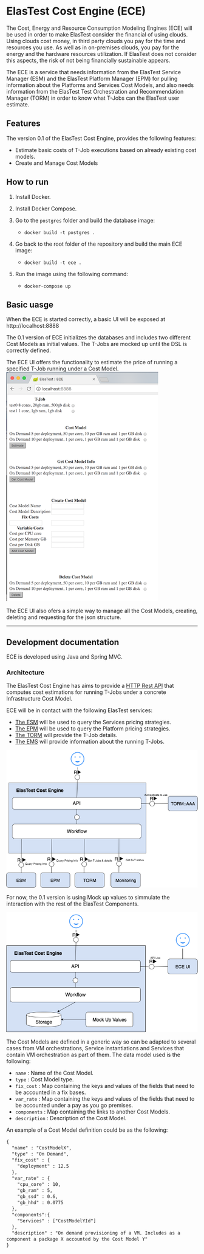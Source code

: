 # ElasTest Cost Engine (ECE)

The Cost, Energy and Resource Consumption Modeling Engines (ECE) will be used in order to make ElasTest consider the financial of using clouds. Using clouds cost money, in third party clouds you pay for the time and resources you use. As well as in on-premises clouds, you pay for the energy and the hardware resources utilization. If ElasTest does not consider this aspects, the risk of not being financially sustainable appears.

The ECE is a service that needs information from the ElasTest Service Manager (ESM) and the ElasTest Platform Manager (EPM) for pulling information about the Platforms and Services Cost Models, and also needs information from the ElasTest Test Orchestration and Recommendation Manager (TORM) in order to know what T-Jobs can the ElasTest user estimate.

## Features

The version 0.1 of the ElasTest Cost Engine, provides the following features:

- Estimate basic costs of T-Job executions based on already existing cost models.
- Create and Manage Cost Models

## How to run

1. Install Docker.

2. Install Docker Compose. 

3. Go to the `postgres` folder and build the database image:
   - `docker build -t postgres .`
4. Go back to the root folder of the repository and build the main ECE image:
   - `docker build -t ece .`
5. Run the image using the following command:
   - `docker-compose up`

## Basic uasge

When the ECE is started correctly, a basic UI will be exposed at http://localhost:8888

The 0.1 version of ECE initializes the databases and includes two different Cost Models as initial values. The T-Jobs are 
mocked up until the DSL is correctly defined. 

The ECE UI offers the functionality to estimate the price of running a specified T-Job running under a Cost Model. 
![ElasTest Cost Engine Demo Interface v0.1](imgs/CostEngine002Demo.png)

The ECE UI also ofers a simple way to manage all the Cost Models, creating, deleting and requesting for the json structure.

---

## Development documentation


ECE is developed using Java and Spring MVC. 
### Architecture

The ElasTest Cost Engine has aims to provide a [HTTP Rest API](http://elastest.io/docs/api/ece/) that computes cost 
estimations for running T-Jobs under a concrete Infrastructure Cost Model.

ECE will be in contact with the following ElasTest services:
   - [The ESM](https://github.com/elastest/elastest-service-manager) will be used to query the Services pricing strategies.
   - [The EPM](https://github.com/elastest/elastest-platform-manager) will be used to query the Platform pricing strategies.
   - [The TORM](https://github.com/elastest/elastest-torm) will provide the T-Job details.
   - [The EMS](https://github.com/elastest/elastest-monitoring-service) will provide information about the running T-Jobs.


![ElasTest Cost Engine final architecture](imgs/ECEArch.png)

For now, the 0.1 version is using Mock up values to simmulate the interaction with the rest of the ElasTest Components.


![ElasTest Cost Engine Mock up architecture](imgs/MockECE.png)

The Cost Models are defined in a generic way so can be adapted to several cases from VM orchestrations, Service 
instantiations and Services that contain VM orchestration as part of them. The data model used is the following:

   - `name` : Name of the Cost Model.
   - `type` : Cost Model type.
   - `fix_cost` : Map containing the keys and values of the fields that need to be accounted in a fix bases.
   - `var_rate` : Map containing the keys and values of the fields that need to be accounted under a pay as you go premises.
   - `components` : Map containing the links to another Cost Models.
   - `description` : Description of the Cost Model.


An example of a Cost Model definition could be as the following:

```
{
  "name" : "CostModelX",
  "type" : "On Demand",
  "fix_cost" : {
    "deployment" : 12.5
  },
  "var_rate" : {
    "cpu_core" : 10, 
    "gb_ram" : 5, 
    "gb_ssd" : 0.6,
    "gb_hhd" : 0.0775
  },
  "components":{
    "Services" : ["CostModelYId"]
  },
  "description" : "On demand provisioning of a VM. Includes as a component a package X accounted by the Cost Model Y"
}
```
